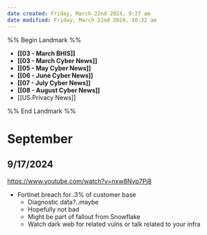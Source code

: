 ```yaml
---
date created: Friday, March 22nd 2024, 9:27 am
date modified: Friday, March 22nd 2024, 10:32 am
---
```


%% Begin Landmark %%
- **[[03 - March BHIS]]**
- **[[03 - March Cyber News]]**
- **[[05 - May Cyber News]]**
- **[[06 - June Cyber News]]**
- **[[07 - July Cyber News]]**
- **[[08 - August Cyber News]]**
- [[US Privacy News]]

%% End Landmark %%

# September

## 9/17/2024

https://www.youtube.com/watch?v=nxw8Nvp7Pj8

- Fortinet breach for .3% of customer base
    - Diagnostic data?..maybe
    - Hopefully not bad
    - Might be part of fallout from Snowflake
    - Watch dark web for related vulns or talk related to your infra